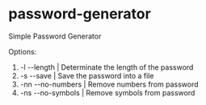 # password-generator
Simple Password Generator

Options:
1. -l --length <number> | Determinate the length of the password
2. -s --save | Save the password into a file
3. -nn --no-numbers | Remove numbers from password
4. -ns --no-symbols | Remove symbols from password
